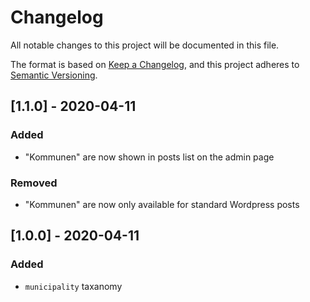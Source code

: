 # Changelog
All notable changes to this project will be documented in this file.

The format is based on [Keep a Changelog](https://keepachangelog.com/en/1.0.0/),
and this project adheres to [Semantic Versioning](https://semver.org/spec/v2.0.0.html).

## [1.1.0] - 2020-04-11

### Added

- "Kommunen" are now shown in posts list on the admin page

### Removed

- "Kommunen" are now only available for standard Wordpress posts

## [1.0.0] - 2020-04-11

### Added

- `municipality` taxanomy